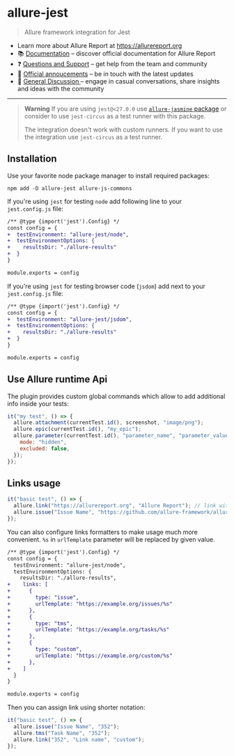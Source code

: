 # allure-jest

> Allure framework integration for Jest

<!--<img src="https://allurereport.org/public/img/allure-report.svg" alt="Allure Report logo" style="float: right" />-->

- Learn more about Allure Report at https://allurereport.org
- 📚 [Documentation](https://allurereport.org/docs/) – discover official documentation for Allure Report
- ❓ [Questions and Support](https://github.com/orgs/allure-framework/discussions/categories/questions-support) – get help from the team and community
- 📢 [Official annoucements](https://github.com/orgs/allure-framework/discussions/categories/announcements) – be in touch with the latest updates
- 💬 [General Discussion ](https://github.com/orgs/allure-framework/discussions/categories/general-discussion) – engage in casual conversations, share insights and ideas with the community

---

> **Warning**
> If you are using `jest@<27.0.0` use [`allure-jasmine` package][allure-jasmine]
> or consider to use `jest-circus` as a test runner with this package.
>
> The integration doesn't work with custom runners. If you want to use the
> integration use `jest-circus` as a test runner.

## Installation

Use your favorite node package manager to install required packages:

```shell
npm add -D allure-jest allure-js-commons
```

If you're using `jest` for testing `node` add following line to your `jest.config.js` file:

```diff
/** @type {import('jest').Config} */
const config = {
+  testEnvironment: "allure-jest/node",
+  testEnvironmentOptions: {
+    resultsDir: "./allure-results"
+  }
}

module.exports = config
```

If you're using `jest` for testing browser code (`jsdom`) add next to your `jest.config.js` file:

```diff
/** @type {import('jest').Config} */
const config = {
+  testEnvironment: "allure-jest/jsdom",
+  testEnvironmentOptions: {
+    resultsDir: "./allure-results"
+  }
}

module.exports = config
```

## Use Allure runtime Api

The plugin provides custom global commands which allow to add additional info
inside your tests:

```javascript
it("my test", () => {
  allure.attachment(currentTest.id(), screenshot, "image/png");
  allure.epic(currentTest.id(), "my_epic");
  allure.parameter(currentTest.id(), "parameter_name", "parameter_value", {
    mode: "hidden",
    excluded: false,
  });
});
```

## Links usage

```js
it("basic test", () => {
  allure.link("https://allurereport.org", "Allure Report"); // link with name
  allure.issue("Issue Name", "https://github.com/allure-framework/allure-js/issues/352");
});
```

You can also configure links formatters to make usage much more convenient. `%s`
in `urlTemplate` parameter will be replaced by given value.

```diff
/** @type {import('jest').Config} */
const config = {
  testEnvironment: "allure-jest/node",
  testEnvironmentOptions: {
    resultsDir: "./allure-results",
+    links: [
+      {
+        type: "issue",
+        urlTemplate: "https://example.org/issues/%s"
+      },
+      {
+        type: "tms",
+        urlTemplate: "https://example.org/tasks/%s"
+      },
+      {
+        type: "custom",
+        urlTemplate: "https://example.org/custom/%s"
+      },
+    ]
  }
}

module.exports = config
```

Then you can assign link using shorter notation:

```js
it("basic test", () => {
  allure.issue("Issue Name", "352");
  allure.tms("Task Name", "352");
  allure.link("352", "Link name", "custom");
});
```

[allure-jasmine]: https://github.com/allure-framework/allure-js/tree/master/packages/allure-jasmine
